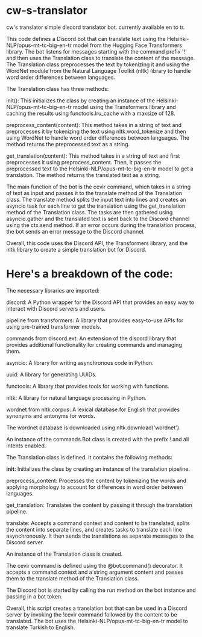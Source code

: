 # cw-s-translator
cw's translator simple discord translator bot. currently available en to tr.

This code defines a Discord bot that can translate text using the Helsinki-NLP/opus-mt-tc-big-en-tr model from the Hugging Face Transformers library. The bot listens for messages starting with the command prefix '!' and then uses the Translation class to translate the content of the message. The Translation class preprocesses the text by tokenizing it and using the WordNet module from the Natural Language Toolkit (nltk) library to handle word order differences between languages.

The Translation class has three methods:

init(): This initializes the class by creating an instance of the Helsinki-NLP/opus-mt-tc-big-en-tr model using the Transformers library and caching the results using functools.lru_cache with a maxsize of 128.

preprocess_content(content): This method takes in a string of text and preprocesses it by tokenizing the text using nltk.word_tokenize and then using WordNet to handle word order differences between languages. The method returns the preprocessed text as a string.

get_translation(content): This method takes in a string of text and first preprocesses it using preprocess_content. Then, it passes the preprocessed text to the Helsinki-NLP/opus-mt-tc-big-en-tr model to get a translation. The method returns the translated text as a string.

The main function of the bot is the cevir command, which takes in a string of text as input and passes it to the translate method of the Translation class. The translate method splits the input text into lines and creates an asyncio task for each line to get the translation using the get_translation method of the Translation class. The tasks are then gathered using asyncio.gather and the translated text is sent back to the Discord channel using the ctx.send method. If an error occurs during the translation process, the bot sends an error message to the Discord channel.

Overall, this code uses the Discord API, the Transformers library, and the nltk library to create a simple translation bot for Discord.

# Here's a breakdown of the code:

The necessary libraries are imported:

discord: A Python wrapper for the Discord API that provides an easy way to interact with Discord servers and users.

pipeline from transformers: A library that provides easy-to-use APIs for using pre-trained transformer models.

commands from discord.ext: An extension of the discord library that provides additional functionality for creating commands and managing them.

asyncio: A library for writing asynchronous code in Python.

uuid: A library for generating UUIDs.

functools: A library that provides tools for working with functions.

nltk: A library for natural language processing in Python.

wordnet from nltk.corpus: A lexical database for English that provides synonyms and antonyms for words.

The wordnet database is downloaded using nltk.download('wordnet').


An instance of the commands.Bot class is created with the prefix ! and all intents enabled.

The Translation class is defined. It contains the following methods:

__init__: Initializes the class by creating an instance of the translation pipeline.

preprocess_content: Processes the content by tokenizing the words and applying morphology to account for differences in word order between languages.

get_translation: Translates the content by passing it through the translation pipeline.

translate: Accepts a command context and content to be translated, splits the content into separate lines, and creates tasks to translate each line asynchronously. It then sends the translations as separate messages to the Discord server.

An instance of the Translation class is created.


The cevir command is defined using the @bot.command() decorator. It accepts a command context and a string argument content and passes them to the translate method of the Translation class.

The Discord bot is started by calling the run method on the bot instance and passing in a bot token.

Overall, this script creates a translation bot that can be used in a Discord server by invoking the !cevir command followed by the content to be translated. The bot uses the Helsinki-NLP/opus-mt-tc-big-en-tr model to translate Turkish to English.

